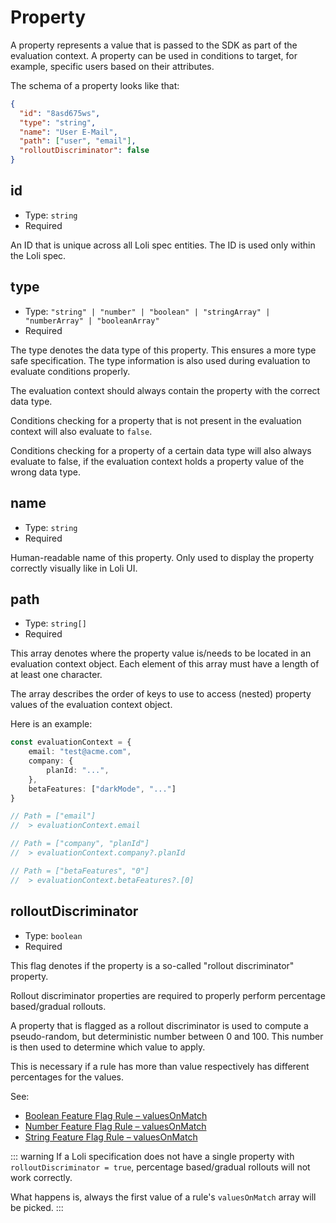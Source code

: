 # Property

A property represents a value that is passed to the SDK as part
of the evaluation context. A property can be used in conditions
to target, for example, specific users based on their attributes.

The schema of a property looks like that:

```json
{
  "id": "8asd675ws",
  "type": "string",
  "name": "User E-Mail",
  "path": ["user", "email"],
  "rolloutDiscriminator": false
}
```

## id

- Type: `string`
- Required

An ID that is unique across all Loli spec entities. The ID
is used only within the Loli spec.

## type

- Type: `"string" | "number" | "boolean" | "stringArray" | "numberArray" | "booleanArray"`
- Required

The type denotes the data type of this property. This ensures a more type safe specification.
The type information is also used during evaluation to evaluate conditions properly.

The evaluation context should always contain the property with the correct data type.

Conditions checking for a property that is not present in the evaluation context will also
evaluate to `false`.

Conditions checking for a property of a certain data type will also always evaluate to false,
if the evaluation context holds a property value of the wrong data type.

## name

- Type: `string`
- Required

Human-readable name of this property. Only used to display the property correctly visually like
in Loli UI.

## path

- Type: `string[]`
- Required

This array denotes where the property value is/needs to be located in an evaluation context object.
Each element of this array must have a length of at least one character.

The array describes the order of keys to use to access (nested) property values of the evaluation context object.

Here is an example:
```ts
const evaluationContext = {
    email: "test@acme.com",
    company: {
        planId: "...",
    },
    betaFeatures: ["darkMode", "..."]
}

// Path = ["email"]
//  > evaluationContext.email

// Path = ["company", "planId"]
//  > evaluationContext.company?.planId

// Path = ["betaFeatures", "0"]
//  > evaluationContext.betaFeatures?.[0]
```

## rolloutDiscriminator

- Type: `boolean`
- Required

This flag denotes if the property is a so-called "rollout discriminator" property.

Rollout discriminator properties are required to properly perform percentage based/gradual rollouts.

A property that is flagged as a rollout discriminator is used to compute a pseudo-random, but deterministic
number between 0 and 100. This number is then used to determine which value to apply.

This is necessary if a rule has more than value respectively has different percentages for the values.

See:
- [Boolean Feature Flag Rule – valuesOnMatch](./feature-flag-rule/boolean.md#valuesonmatch)
- [Number Feature Flag Rule – valuesOnMatch](./feature-flag-rule/number.md#valuesonmatch)
- [String Feature Flag Rule – valuesOnMatch](./feature-flag-rule/string.md#valuesonmatch)

::: warning
If a Loli specification does not have a single property with `rolloutDiscriminator = true`,
percentage based/gradual rollouts will not work correctly.

What happens is, always the first value of a rule's `valuesOnMatch` array will be picked.
:::
